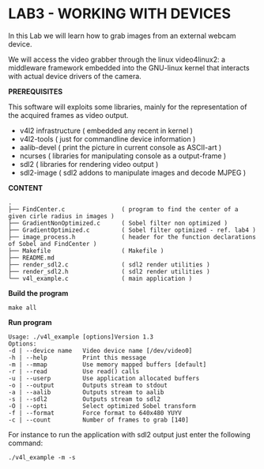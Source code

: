 # LAB3 - WORKING WITH DEVICES

In this Lab we will learn how to grab images from an external webcam device.

We will access the video grabber through the linux video4linux2: a middleware framework embedded into the GNU-linux kernel that interacts with actual device drivers of the camera.

**PREREQUISITES**

This software will exploits some libraries, mainly for the representation of the acquired frames as video output.

* v4l2 infrastructure ( embedded any recent in kernel )
* v4l2-tools ( just for commandline device information )
* aalib-devel ( print the picture in current console as ASCII-art )
* ncurses ( libraries for manipulating console as a output-frame )
* sdl2 ( libraries for rendering video output )
* sdl2-image ( sdl2 addons to manipulate images and decode MJPEG )


**CONTENT**
```
.
├── FindCenter.c                ( program to find the center of a given cirle radius in images )
├── GradientNonOptimized.c      ( Sobel filter non optimized )
├── GradientOptimized.c         ( Sobel filter optimized - ref. lab4 )
├── image_process.h             ( header for the function declarations of Sobel and FindCenter )
├── Makefile                    ( Makefile )
├── README.md
├── render_sdl2.c               ( sdl2 render utilities )
├── render_sdl2.h               ( sdl2 render utilities )
└── v4l_example.c               ( main application )
```


**Build the program**

`make all`

**Run program**

```
Usage: ./v4l_example [options]Version 1.3
Options:
-d | --device name   Video device name [/dev/video0]
-h | --help          Print this message
-m | --mmap          Use memory mapped buffers [default]
-r | --read          Use read() calls
-u | --userp         Use application allocated buffers
-o | --output        Outputs stream to stdout
-a | --aalib         Outputs stream to aalib
-s | --sdl2          Outputs stream to sdl2
-O | --opti          Select optimized Sobel transform
-f | --format        Force format to 640x480 YUYV
-c | --count         Number of frames to grab [140]
```


For instance to run the application with sdl2 output just enter the following command:

`./v4l_example -m -s`
